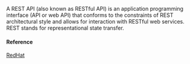 A REST API (also known as RESTful API) is an application programming interface (API or web API) that conforms to the constraints of REST architectural style and allows for interaction with RESTful web services. REST stands for representational state transfer.


#### Reference
[RedHat](https://www.redhat.com/en/topics/api/what-is-a-rest-api)

